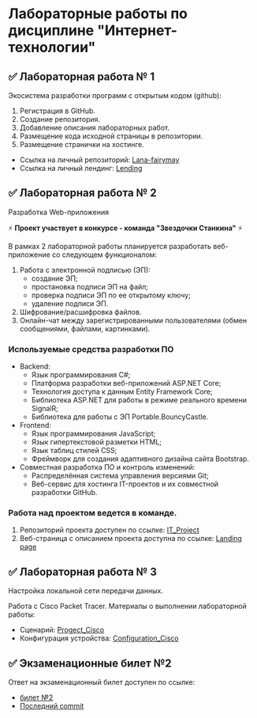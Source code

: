 # Лабораторные работы по дисциплине "Интернет-технологии"

## ✅ Лабораторная работа № 1

Экосистема разработки программ с открытым кодом (github): 
1. Регистрация в GitHub.
2. Создание репозитория.
3. Добавление описания лабораторных работ.
4. Размещение кода исходной страницы в репозитории.
5. Размещение странички на хостинге.

* Ссылка на личный репозиторий: [Lana-fairymay](https://github.com/lana-fairymay/INET-Labs-Works)
* Ссылка на личный лендинг: [Lending](https://lana-fairymay.github.io/INET-Labs-Works/)

## ✅ Лабораторная работа № 2
Разработка Web-приложения

⚡ **Проект участвует в конкурсе - команда "Звездочки Станкина"** ⚡

В рамках 2 лабораторной работы планируется разработать веб-приложение со следующем функционалом:
1. Работа с электронной подписью (ЭП):
   * создание ЭП;
   * простановка подписи ЭП на файл;
   * проверка подписи ЭП по ее открытому ключу;
   * удаление подписи ЭП.
2. Шифрование/расшифровка файлов.
3. Онлайн-чат между зарегистрированными пользователями (обмен сообщениями, файлами, картинками).

### Используемые средства разработки ПО

* Backend:
   + Язык программирования С#;
   + Платформа разработки веб-приложений ASP.NET Core;
   + Технология доступа к данным Entity Framework Core;
   + Библиотека ASP.NET для работы в режиме реального времени SignalR;
   + Библиотека для работы с ЭП Portable.BouncyCastle.
* Frontend:
   + Язык программирования JavaScript;
   + Язык гипертекстовой разметки HTML;
   + Язык таблиц стилей CSS;
   + Фреймворк для создания адаптивного дизайна сайта Bootstrap.
* Совместная разработка ПО и контроль изменений:
   + Распределённая система управления версиями Git;
   + Веб-сервис для хостинга IT-проектов и их совместной разработки GitHub.

### Работа над проектом ведется в команде.
1. Репозиторий проекта доступен по ссылке: [IT_Project](https://github.com/kxenki/IT_Project)
2. Веб-страница с описанием проекта доступна по ссылке: [Landing page](https://kxenki.github.io/IT_Project/)

## ✅ Лабораторная работа № 3
Настройка локальной сети передачи данных.

Работа с Сisco Packet Tracer.
Материалы о выполнении лабораторной работы:
* Сценарий: [Progect_Cisco](https://github.com/lana-fairymay/INET-Labs-Works/blob/main/%D0%A1%D1%86%D0%B5%D0%BD%D0%B0%D1%80%D0%B8%D0%B9%20CPT.pka?raw=true)
* Конфигурация устройства: [Configuration_Cisco](https://github.com/lana-fairymay/INET-Labs-Works/blob/main/%D0%9E%D1%82%D1%87%D0%B5%D1%82.pdf)

## ✅ Экзаменационные билет №2

Ответ на экзаменационный билет доступен по ссылке:
* [билет №2](https://github.com/stankin/inet-2022/wiki/exam02)
* [Последний  commit](https://github.com/stankin/inet-2022/wiki/exam02/918c11545b03d8163cc6a1bb8cd4a266c721c9ff)
